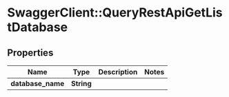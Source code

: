 # SwaggerClient::QueryRestApiGetListDatabase

## Properties
Name | Type | Description | Notes
------------ | ------------- | ------------- | -------------
**database_name** | **String** |  | 

